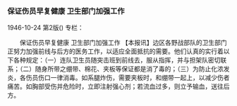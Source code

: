 ### 保证伤员早复健康  卫生部门加强工作

1946-10-24
第2版()
专栏：

　　保证伤员早复健康
    卫生部门加强工作
    【本报讯】边区各野战部队的卫生部门正努力加强前线与后方的医务工作，以适应全面抵抗的需要。他们认真的实行着以下各种规定：（一）连队卫生员随突击班到前线去，服从指挥，并与担架队密切联系；（二）随身所带之绷带、棉花、夹板等保证都是消了毒的；（三）为防止化浓发炎，各伤员伤口一律消毒。如系腿炸伤，需要夹板时，和绷带一起上，以减少伤者痛苦。如胸部受伤并危险时，立即注射强心剂；若流血过多，则立予输血，送往后方。
